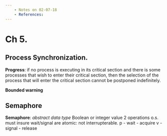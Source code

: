 ```yaml
---
    - Notes on 02-07-18
    - References:
---
```

# Ch 5.
## Process Synchronization.

**Progress**: if no process is executing in its critical section and there is some processes that wish to enter their critical section, then the selection of the process that will enter the critical section cannot be postponed indefinitely.

**Bounded warning**



## Semaphore

**Semaphore**: *abstract data type*
    Boolean or integer value
    2 operations o.s. must insure wait/signal are atomic: not interrupterable.
    p - wait - acquire
    v - signal - release